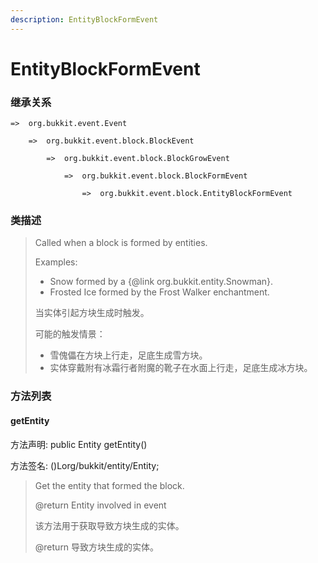 ```yaml
---
description: EntityBlockFormEvent
---
```


# EntityBlockFormEvent

### 继承关系

    =>  org.bukkit.event.Event

        =>  org.bukkit.event.block.BlockEvent

            =>  org.bukkit.event.block.BlockGrowEvent

                =>  org.bukkit.event.block.BlockFormEvent

                    =>  org.bukkit.event.block.EntityBlockFormEvent

### 类描述

> Called when a block is formed by entities.
>
> Examples:
>
> <ul>
>
> <li>Snow formed by a {@link org.bukkit.entity.Snowman}.
>
> <li>Frosted Ice formed by the Frost Walker enchantment.
>
> </ul>
>
> 当实体引起方块生成时触发。
>
> 可能的触发情景：
>
> <ul>
>
> <li>雪傀儡在方块上行走，足底生成雪方块。
>
> <li>实体穿戴附有冰霜行者附魔的靴子在水面上行走，足底生成冰方块。
>
> </ul>

### 方法列表

#### getEntity

方法声明: public Entity getEntity()

方法签名: ()Lorg/bukkit/entity/Entity;

> Get the entity that formed the block.
>
> @return Entity involved in event
>
> 该方法用于获取导致方块生成的实体。
>
> @return 导致方块生成的实体。